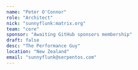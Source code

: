 ```yaml
---
name: "Peter O'Connor"
role: "Architect"
nick: "sunnyflunk:matrix.org"
team: "core"
sponsor: "Awaiting GitHub sponsors membership"
draft: false
desc: "The Performance Guy"
location: "New Zealand"
email: "sunnyflunk@serpentos.com"
---
```


